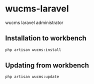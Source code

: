 # wucms-laravel

wucms laravel administrator

## Installation to workbench

```bash
php artisan wucms:install
```

## Updating from workbench

```bash
php artisan wucms:update
```

